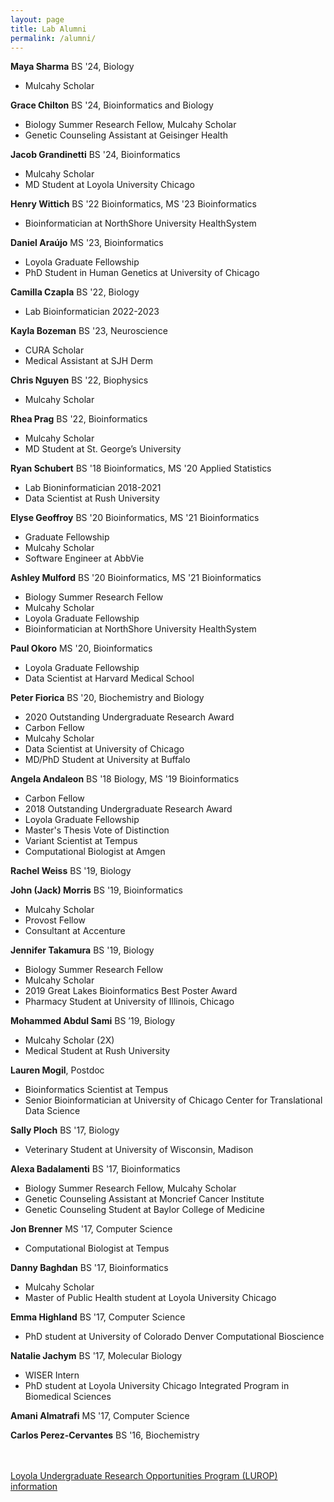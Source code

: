 ```yaml
---
layout: page
title: Lab Alumni
permalink: /alumni/
---
```


**Maya Sharma** BS '24, Biology

- Mulcahy Scholar

**Grace Chilton** BS '24, Bioinformatics and Biology

- Biology Summer Research Fellow, Mulcahy Scholar
- Genetic Counseling Assistant at Geisinger Health

**Jacob Grandinetti** BS '24, Bioinformatics

- Mulcahy Scholar
- MD Student at Loyola University Chicago

**Henry Wittich** BS '22 Bioinformatics, MS '23 Bioinformatics

- Bioinformatician at NorthShore University HealthSystem

**Daniel Araújo** MS '23, Bioinformatics

- Loyola Graduate Fellowship
- PhD Student in Human Genetics at University of Chicago

**Camilla Czapla** BS '22, Biology

- Lab Bioinformatician 2022-2023

**Kayla Bozeman** BS '23, Neuroscience

- CURA Scholar
- Medical Assistant at SJH Derm

**Chris Nguyen** BS '22, Biophysics

- Mulcahy Scholar

**Rhea Prag** BS '22, Bioinformatics

- Mulcahy Scholar
- MD Student at St. George’s University

**Ryan Schubert** BS '18 Bioinformatics, MS '20 Applied Statistics

- Lab Bioninformatician 2018-2021
- Data Scientist at Rush University

**Elyse Geoffroy** BS '20 Bioinformatics, MS '21 Bioinformatics

- Graduate Fellowship
- Mulcahy Scholar
- Software Engineer at AbbVie

**Ashley Mulford** BS '20 Bioinformatics, MS '21 Bioinformatics

- Biology Summer Research Fellow
- Mulcahy Scholar
- Loyola Graduate Fellowship
- Bioinformatician at NorthShore University HealthSystem

**Paul Okoro** MS '20, Bioinformatics

- Loyola Graduate Fellowship
- Data Scientist at Harvard Medical School


**Peter Fiorica** BS '20, Biochemistry and Biology

- 2020 Outstanding Undergraduate Research Award
- Carbon Fellow
- Mulcahy Scholar
- Data Scientist at University of Chicago
- MD/PhD Student at University at Buffalo

**Angela Andaleon** BS '18 Biology, MS '19 Bioinformatics

- Carbon Fellow
- 2018 Outstanding Undergraduate Research Award
- Loyola Graduate Fellowship
- Master's Thesis Vote of Distinction
- Variant Scientist at Tempus
- Computational Biologist at Amgen

**Rachel Weiss** BS '19, Biology

**John (Jack) Morris** BS '19, Bioinformatics

- Mulcahy Scholar
- Provost Fellow
- Consultant at Accenture

**Jennifer Takamura** BS '19, Biology

- Biology Summer Research Fellow
- Mulcahy Scholar
- 2019 Great Lakes Bioinformatics Best Poster Award
- Pharmacy Student at University of Illinois, Chicago

**Mohammed Abdul Sami** BS ’19, Biology

- Mulcahy Scholar (2X)
- Medical Student at Rush University

**Lauren Mogil**, Postdoc

- Bioinformatics Scientist at Tempus
- Senior Bioinformatician at University of Chicago Center for Translational Data Science

**Sally Ploch** BS '17, Biology

- Veterinary Student at University of Wisconsin, Madison

**Alexa Badalamenti** BS '17, Bioinformatics

- Biology Summer Research Fellow, Mulcahy Scholar
- Genetic Counseling Assistant at Moncrief Cancer Institute
- Genetic Counseling Student at Baylor College of Medicine

**Jon Brenner** MS '17, Computer Science

- Computational Biologist at Tempus

**Danny Baghdan** BS '17, Bioinformatics

- Mulcahy Scholar
- Master of Public Health student at Loyola University Chicago

**Emma Highland** BS '17, Computer Science

- PhD student at University of Colorado Denver Computational Bioscience

**Natalie Jachym** BS '17, Molecular Biology

- WISER Intern
- PhD student at Loyola University Chicago Integrated Program in Biomedical Sciences

**Amani Almatrafi** MS '17, Computer Science

**Carlos Perez-Cervantes** BS '16, Biochemistry

<br>
<br>
<a href="https://www.luc.edu/lurop/fellowships.shtml">Loyola Undergraduate Research Opportunities Program (LUROP) information</a>
